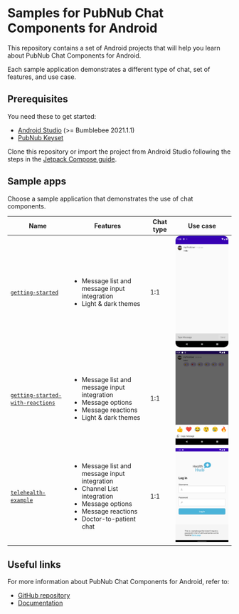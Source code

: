 # Samples for PubNub Chat Components for Android

This repository contains a set of Android projects that will help you learn about PubNub Chat
Components for Android.

Each sample application demonstrates a different type of chat, set of features, and use case.

## Prerequisites

You need these to get started:

* [Android Studio](https://developer.android.com/studio/preview) (>= Bumblebee 2021.1.1)
* [PubNub Keyset](https://dashboard.pubnub.com/)

Clone this repository or import the project from Android Studio following the steps in
the [Jetpack Compose guide](https://developer.android.com/jetpack/compose/setup#sample).

## Sample apps

Choose a sample application that demonstrates the use of chat components.

| Name | Features | Chat type | Use case |
|-----|---------|---------|---------|
| [`getting-started`](getting-started/) | <br><ul><li>Message list and message input integration</li><li>Light & dark themes</li></ul></br> | 1:1 | <img src="/assets/getting-started-android-app.png" alt="Getting Started app for Android" style="width:300px"/> |
| [`getting-started-with-reactions`](getting-started-with-reactions/) | <br><ul><li>Message list and message input integration</li><li>Message options</li><li>Message reactions</li><li>Light & dark themes</li></ul></br> | 1:1 | <img src="/assets/getting-started-with-reactions.png" alt="Getting Started app for Android" style="width:300px"/> |
| [`telehealth-example`](telehealth-example/) | <br><ul><li>Message list and message input integration</li><li>Channel List integration</li><li>Message options</li><li>Message reactions</li><li>Doctor-to-patient chat</li></ul></br> | 1:1 | <img src="/assets/telehealth-example.png" alt="Getting Started app for Android" style="width:300px"/> |

## Useful links

For more information about PubNub Chat Components for Android, refer to:

* [GitHub repository](https://github.com/pubnub/chat-components-android/blob/master/README.md)
* [Documentation](https://www.pubnub.com/docs/chat/components/android)
